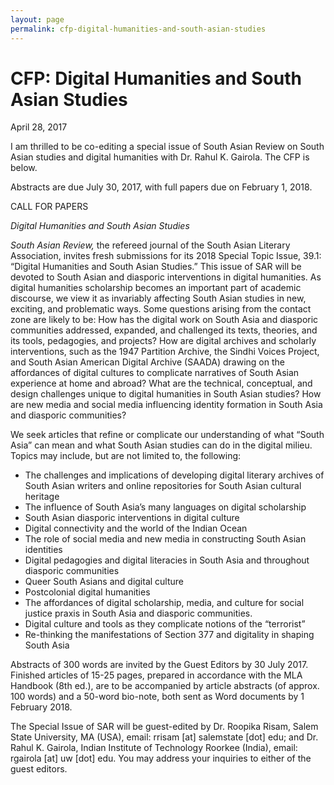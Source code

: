 ```yaml
---
layout: page
permalink: cfp-digital-humanities-and-south-asian-studies
---
```

# CFP: Digital Humanities and South Asian Studies
April 28, 2017

I am thrilled to be co-editing a special issue of South Asian Review on South Asian studies and digital humanities with Dr. Rahul K. Gairola. The CFP is below.  

Abstracts are due July 30, 2017, with full papers due on February 1, 2018.  

CALL FOR PAPERS  

*Digital Humanities and South Asian Studies*  

*South Asian Review,* the refereed journal of the South Asian Literary Association, invites fresh submissions for its 2018 Special Topic Issue, 39.1: “Digital Humanities and South Asian Studies.” This issue of SAR will be devoted to South Asian and diasporic interventions in digital humanities. As digital humanities scholarship becomes an important part of academic discourse, we view it as invariably affecting South Asian studies in new, exciting, and problematic ways.  Some questions arising from the contact zone are likely to be: How has the digital work on South Asia and diasporic communities addressed, expanded, and challenged its texts, theories, and its tools, pedagogies, and projects?  How are digital archives and scholarly interventions, such as the 1947 Partition Archive, the Sindhi Voices Project, and South Asian American Digital Archive (SAADA) drawing on the affordances of digital cultures to complicate narratives of South Asian experience at home and abroad? What are the technical, conceptual, and design challenges unique to digital humanities in South Asian studies? How are new media and social media influencing identity formation in South Asia and diasporic communities?  

We seek articles that refine or complicate our understanding of what “South Asia” can mean and what South Asian studies can do in the digital milieu. Topics may include, but are not limited to, the following:

* The challenges and implications of developing digital literary archives of South Asian writers and online repositories for South Asian cultural heritage
* The influence of South Asia’s many languages on digital scholarship
* South Asian diasporic interventions in digital culture
* Digital connectivity and the world of the Indian Ocean
* The role of social media and new media in constructing South Asian identities
* Digital pedagogies and digital literacies in South Asia and throughout diasporic communities
* Queer South Asians and digital culture
* Postcolonial digital humanities
* The affordances of digital scholarship, media, and culture for social justice praxis in South Asia and diasporic communities.
* Digital culture and tools as they complicate notions of the “terrorist”
* Re-thinking the manifestations of Section 377 and digitality in shaping South Asia  

Abstracts of 300 words are invited by the Guest Editors by 30 July 2017. Finished articles of 15-25 pages, prepared in accordance with the MLA Handbook (8th ed.), are to be accompanied by article abstracts (of approx. 100 words) and a 50-word bio-note, both sent as Word documents by 1 February 2018.

The Special Issue of SAR will be guest-edited by Dr. Roopika Risam, Salem State University, MA (USA), email: rrisam [at] salemstate [dot] edu; and Dr. Rahul K. Gairola, Indian Institute of Technology Roorkee (India), email: rgairola [at] uw [dot] edu. You may address your inquiries to either of the guest editors.
